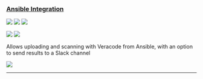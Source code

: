 ### [Ansible Integration](https://github.com/telusdigital/ansible-veracode-scanner)

![](https://img.shields.io/github/stars/telusdigital/ansible-veracode-scanner.svg?style=social)
![](https://img.shields.io/github/forks/telusdigital/ansible-veracode-scanner.svg?style=social)
![](https://img.shields.io/github/watchers/telusdigital/ansible-veracode-scanner.svg?style=social)

![](https://img.shields.io/github/languages/top/telusdigital/ansible-veracode-scanner)
![](https://img.shields.io/github/contributors/telusdigital/ansible-veracode-scanner)

Allows uploading and scanning with Veracode from Ansible, with an option to send results to a Slack channel

[![](https://img.shields.io/github/followers/telusdigital?label=telusdigital&style=social)](https://github.com/telusdigital)

---